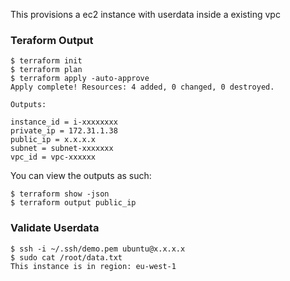 This provisions a ec2 instance with userdata inside a existing vpc

### Teraform Output

```
$ terraform init
$ terraform plan
$ terraform apply -auto-approve
Apply complete! Resources: 4 added, 0 changed, 0 destroyed.

Outputs:

instance_id = i-xxxxxxxx
private_ip = 172.31.1.38
public_ip = x.x.x.x
subnet = subnet-xxxxxxx
vpc_id = vpc-xxxxxx
```

You can view the outputs as such:

```
$ terraform show -json
$ terraform output public_ip
```

### Validate Userdata

```
$ ssh -i ~/.ssh/demo.pem ubuntu@x.x.x.x
$ sudo cat /root/data.txt
This instance is in region: eu-west-1
```

